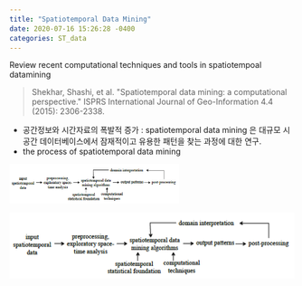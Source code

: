 ```yaml
---
title: "Spatiotemporal Data Mining"
date: 2020-07-16 15:26:28 -0400
categories: ST_data
---
```

Review recent computational techniques and tools in spatiotempoal datamining 
> Shekhar, Shashi, et al. "Spatiotemporal data mining: a computational perspective." ISPRS International Journal of Geo-Information 4.4 (2015): 2306-2338.

- 공간정보와 시간자료의 폭발적 증가 : spatiotemporal data mining 은 대규모 시공간 데이터베이스에서 잠재적이고 유용한 패턴을 찾는 과정에 대한 연구. 
- the process of spatiotemporal data mining

<img width="300" src="st_datamining_process.png" >

![process](st_datamining_process.png)



